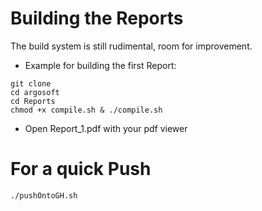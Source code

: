 # Building the Reports
The build system is still rudimental, room for improvement.

- Example for building the first Report:

```
git clone 
cd argosoft
cd Reports
chmod +x compile.sh & ./compile.sh
```

- Open Report_1.pdf with your pdf viewer

# For a quick Push

```
./pushOntoGH.sh
```

